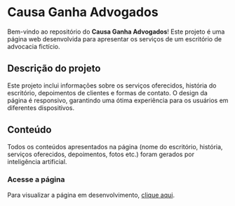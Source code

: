 # Causa Ganha Advogados

Bem-vindo ao repositório do **Causa Ganha Advogados**! Este projeto é uma página web desenvolvida para apresentar os serviços de um escritório de advocacia fictício.

## Descrição do projeto

Este projeto inclui informações sobre os serviços oferecidos, história do escritório, depoimentos de clientes e formas de contato. O design da página é responsivo, garantindo uma ótima experiência para os usuários em diferentes dispositivos.

## Conteúdo

Todos os conteúdos apresentados na página (nome do escritório, história, serviços oferecidos, depoimentos, fotos etc.) foram gerados por inteligência artificial.

### Acesse a página

Para visualizar a página em desenvolvimento, [clique aqui](#).